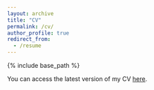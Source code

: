 ```yaml
---
layout: archive
title: "CV"
permalink: /cv/
author_profile: true
redirect_from:
  - /resume
---
```


{% include base_path %}

You can access the latest version of my CV [here](/files/luongo_cv.pdf). 
